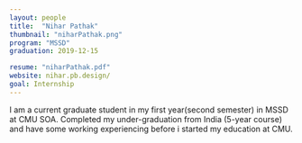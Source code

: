 ```yaml
---
layout: people
title:  "Nihar Pathak"
thumbnail: "niharPathak.png"
program: "MSSD"
graduation: 2019-12-15

resume: "niharPathak.pdf"
website: nihar.pb.design/
goal: Internship
---
```


I am a current graduate student in my first year(second semester) in MSSD at CMU SOA. Completed my under-graduation from India (5-year course) and have some working experiencing before i started my education at CMU.
